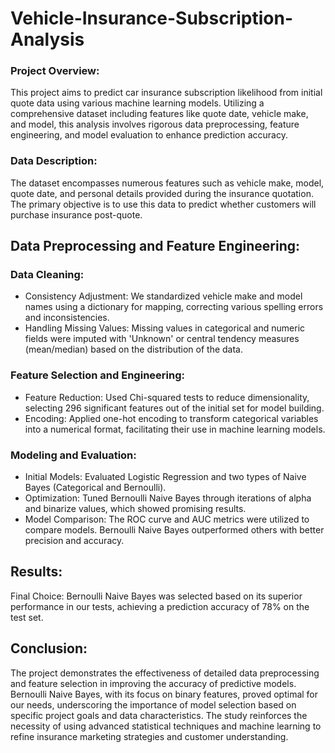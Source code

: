 # Vehicle-Insurance-Subscription-Analysis

### Project Overview:

This project aims to predict car insurance subscription likelihood from initial quote data using various machine learning models. Utilizing a comprehensive dataset including features like quote date, vehicle make, and model, this analysis involves rigorous data preprocessing, feature engineering, and model evaluation to enhance prediction accuracy.

### Data Description:

The dataset encompasses numerous features such as vehicle make, model, quote date, and personal details provided during the insurance quotation. The primary objective is to use this data to predict whether customers will purchase insurance post-quote.

## Data Preprocessing and Feature Engineering:

### Data Cleaning:

* Consistency Adjustment: We standardized vehicle make and model names using a dictionary for mapping, correcting various spelling errors and inconsistencies.
* Handling Missing Values: Missing values in categorical and numeric fields were imputed with 'Unknown' or central tendency measures (mean/median) based on the distribution of the data.

### Feature Selection and Engineering:

* Feature Reduction: Used Chi-squared tests to reduce dimensionality, selecting 296 significant features out of the initial set for model building.
* Encoding: Applied one-hot encoding to transform categorical variables into a numerical format, facilitating their use in machine learning models.

### Modeling and Evaluation:

* Initial Models: Evaluated Logistic Regression and two types of Naive Bayes (Categorical and Bernoulli).
* Optimization: Tuned Bernoulli Naive Bayes through iterations of alpha and binarize values, which showed promising results.
* Model Comparison: The ROC curve and AUC metrics were utilized to compare models. Bernoulli Naive Bayes outperformed others with better precision and accuracy.

## Results:

Final Choice: Bernoulli Naive Bayes was selected based on its superior performance in our tests, achieving a prediction accuracy of 78% on the test set.

## Conclusion:

The project demonstrates the effectiveness of detailed data preprocessing and feature selection in improving the accuracy of predictive models. Bernoulli Naive Bayes, with its focus on binary features, proved optimal for our needs, underscoring the importance of model selection based on specific project goals and data characteristics. The study reinforces the necessity of using advanced statistical techniques and machine learning to refine insurance marketing strategies and customer understanding.
